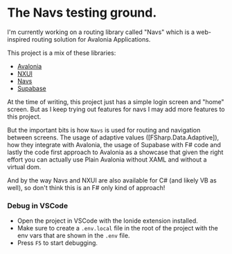 [Avalonia]: https://docs.avaloniaui.net/docs/welcome
[NXUI]: https://github.com/wieslawsoltes/NXUI
[Navs]: https://github.com/AngelMunoz/Navs
[Supabase]: https://supabase.com

# The Navs testing ground.

I'm currently working on a routing library called "Navs" which is a web-inspired routing solution for Avalonia Applications.

This project is a mix of these libraries:

- [Avalonia]
- [NXUI]
- [Navs]
- [Supabase]

At the time of writing, this project just has a simple login screen and "home" screen. But as I keep trying out features for navs I may add more features to this project.

But the important bits is how `Navs` is used for routing and navigation between screens. The usage of adaptive values ([FSharp.Data.Adaptive]), how they integrate with Avalonia, the usage of Supabase with F# code and lastly the code first approach to Avalonia as a showcase that given the right effort you can actually use Plain Avalonia without XAML and without a virtual dom.

And by the way Navs and NXUI are also available for C# (and likely VB as well), so don't think this is an F# only kind of approach!

### Debug in VSCode

- Open the project in VSCode with the Ionide extension installed.
- Make sure to create a `.env.local` file in the root of the project with the env vars that are shown in the `.env` file.
- Press `F5` to start debugging.
